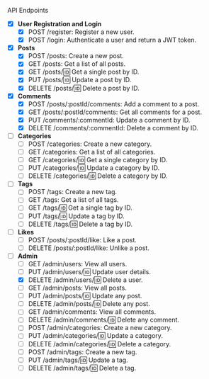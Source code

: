 API Endpoints

- [x] **User Registration and Login**
    - [x] POST /register: Register a new user.
    - [x] POST /login: Authenticate a user and return a JWT token.

- [x] **Posts**
    - [x] POST /posts: Create a new post.
    - [x] GET /posts: Get a list of all posts.
    - [x] GET /posts/:id: Get a single post by ID.
    - [x] PUT /posts/:id: Update a post by ID.
    - [x] DELETE /posts/:id: Delete a post by ID.

- [x] **Comments**
    - [x] POST /posts/:postId/comments: Add a comment to a post.
    - [x] GET /posts/:postId/comments: Get all comments for a post.
    - [x] PUT /comments/:commentId: Update a comment by ID.
    - [x] DELETE /comments/:commentId: Delete a comment by ID.

- [ ] **Categories**
    - [ ] POST /categories: Create a new category.
    - [ ] GET /categories: Get a list of all categories.
    - [ ] GET /categories/:id: Get a single category by ID.
    - [ ] PUT /categories/:id: Update a category by ID.
    - [ ] DELETE /categories/:id: Delete a category by ID.

- [ ] **Tags**
    - [ ] POST /tags: Create a new tag.
    - [ ] GET /tags: Get a list of all tags.
    - [ ] GET /tags/:id: Get a single tag by ID.
    - [ ] PUT /tags/:id: Update a tag by ID.
    - [ ] DELETE /tags/:id: Delete a tag by ID.

- [ ] **Likes**
    - [ ] POST /posts/:postId/like: Like a post.
    - [ ] DELETE /posts/:postId/like: Unlike a post.

- [ ] **Admin**
    - [ ] GET /admin/users: View all users.
    - [ ] PUT /admin/users/:id: Update user details.
    - [x] DELETE /admin/users/:id: Delete a user.
    - [ ] GET /admin/posts: View all posts.
    - [ ] PUT /admin/posts/:id: Update any post.
    - [ ] DELETE /admin/posts/:id: Delete any post.
    - [ ] GET /admin/comments: View all comments.
    - [ ] DELETE /admin/comments/:id: Delete any comment.
    - [ ] POST /admin/categories: Create a new category.
    - [ ] PUT /admin/categories/:id: Update a category.
    - [ ] DELETE /admin/categories/:id: Delete a category.
    - [ ] POST /admin/tags: Create a new tag.
    - [ ] PUT /admin/tags/:id: Update a tag.
    - [ ] DELETE /admin/tags/:id: Delete a tag.
